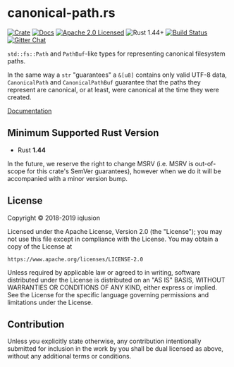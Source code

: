 # canonical-path.rs

[![Crate][crate-image]][crate-link]
[![Docs][docs-image]][docs-link]
[![Apache 2.0 Licensed][license-image]][license-link]
![Rust 1.44+][rustc-image]
[![Build Status][build-image]][build-link]
[![Gitter Chat][gitter-image]][gitter-link]

`std::fs::Path` and `PathBuf`-like types for representing canonical
filesystem paths.

In the same way a `str` "guarantees" a `&[u8]` contains only valid UTF-8 data,
`CanonicalPath` and `CanonicalPathBuf` guarantee that the paths they represent
are canonical, or at least, were canonical at the time they were created.

[Documentation][docs-link]

## Minimum Supported Rust Version

- Rust **1.44**

In the future, we reserve the right to change MSRV (i.e. MSRV is out-of-scope
for this crate's SemVer guarantees), however when we do it will be accompanied
with a minor version bump.

## License

Copyright © 2018-2019 iqlusion

Licensed under the Apache License, Version 2.0 (the "License");
you may not use this file except in compliance with the License.
You may obtain a copy of the License at

    https://www.apache.org/licenses/LICENSE-2.0

Unless required by applicable law or agreed to in writing, software
distributed under the License is distributed on an "AS IS" BASIS,
WITHOUT WARRANTIES OR CONDITIONS OF ANY KIND, either express or implied.
See the License for the specific language governing permissions and
limitations under the License.

## Contribution

Unless you explicitly state otherwise, any contribution intentionally
submitted for inclusion in the work by you shall be dual licensed as above,
without any additional terms or conditions.

[//]: # (badges)

[crate-image]: https://img.shields.io/crates/v/canonical-path.svg
[crate-link]: https://crates.io/crates/canonical-path
[docs-image]: https://docs.rs/canonical-path/badge.svg
[docs-link]: https://docs.rs/canonical-path/
[license-image]: https://img.shields.io/badge/license-Apache2.0-blue.svg
[license-link]: https://github.com/iqlusioninc/crates/blob/develop/LICENSE
[rustc-image]: https://img.shields.io/badge/rustc-1.44+-blue.svg
[build-image]: https://github.com/iqlusioninc/crates/workflows/Rust/badge.svg?branch=develop&event=push
[build-link]: https://github.com/iqlusioninc/crates/actions
[gitter-image]: https://badges.gitter.im/iqlusioninc/community.svg
[gitter-link]: https://gitter.im/iqlusioninc/community
